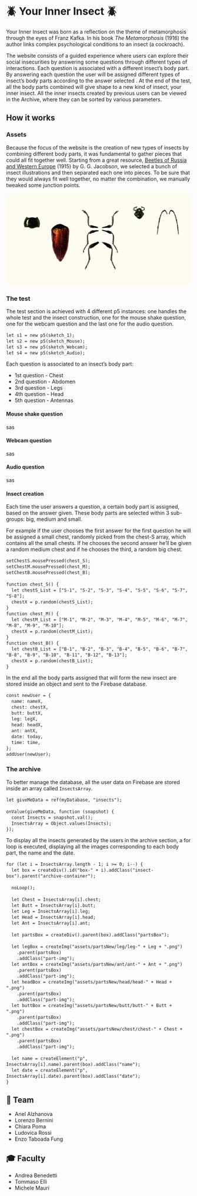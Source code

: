 # :beetle: Your Inner Insect :beetle:
Your Inner Insect was born as a reflection on the theme of metamorphosis through the eyes of Franz Kafka. In his book *The Metamorphosis* (1916) the author links complex psychological conditions to an insect (a cockroach). 

The website consists of a guided experience where users can explore their social insecurities by answering some questions through different types of interactions. Each question is associated with a different insect’s body part. 
By answering each question the user will be assigned different types of insect’s body parts according to the answer selected . At the end of the test, all the body parts combined will give shape to a new kind of insect, your inner insect.
All the inner insects created by previous users can be viewed in the Archive, where they can be sorted by various parameters. 

## How it works
### Assets
Because the focus of the website is the creation of new types of insects by combining different body parts, it was fundamental to gather pieces that could all fit together well. Starting from a great resource, [Beetles of Russia and Western Europe](https://www.zin.ru/ANIMALIA/Coleoptera/rus/jactab0.htm) (1915) by G. G. Jacobson, we selected a bunch of insect illustrations and then separated each one into pieces. To be sure that they would always fit well together, no matter the combination, we manually tweaked some junction points. 

![image](/assets/pieces.png) 

### The test
The test section is achieved with 4 different p5 instances: one handles the whole test and the insect construction, one for the mouse shake question, one for the webcam question and the last one for the audio question. 

```
let s1 = new p5(sketch_1);
let s2 = new p5(sketch_Mouse);
let s3 = new p5(sketch_Webcam);
let s4 = new p5(sketch_Audio);
```

Each question is associated to an insect’s body part:
- 1st question - Chest
- 2nd question - Abdomen
- 3rd question - Legs
- 4th question - Head
- 5th question - Antennas

#### Mouse shake question
sas

#### Webcam question
sas

#### Audio question
sas

#### Insect creation

Each time the user answers a question, a certain body part is assigned, based on the answer given. These body parts are selected within 3 sub-groups: big, medium and small.

For example if the user chooses the first answer for the first question he will be assigned a small chest, randomly picked from the chest-S array, which contains all the small chests. If he chooses the second answer he’ll be given a random medium chest and if he chooses the third, a random big chest. 
```
setChestS.mousePressed(chest_S);
setChestM.mousePressed(chest_M);
setChestB.mousePressed(chest_B);

function chest_S() {
  let chestS_List = ["S-1", "S-2", "S-3", "S-4", "S-5", "S-6", "S-7", "S-8"];
  chestX = p.random(chestS_List); 
}
function chest_M() {
  let chestM_List = ["M-1", "M-2", "M-3", "M-4", "M-5", "M-6", "M-7", "M-8", "M-9", "M-10"];
  chestX = p.random(chestM_List);
}
function chest_B() {
  let chestB_List = ["B-1", "B-2", "B-3", "B-4", "B-5", "B-6", "B-7", "B-8", "B-9", "B-10", "B-11", "B-12", "B-13"];
  chestX = p.random(chestB_List);
}
```
In the end all the body parts assigned that will form the new insect are stored inside an object and sent to the Firebase database.
```
const newUser = {
  name: nameX,
  chest: chestX,
  butt: buttX,
  leg: legX,
  head: headX,
  ant: antX,
  date: today,
  time: time,
};
addUser(newUser);
```
### The archive
To better manage the database, all the user data on Firebase are stored inside an array called `InsectsArray`.
```
let giveMeData = ref(myDatabase, "insects");

onValue(giveMeData, function (snapshot) {
  const Insects = snapshot.val();
  InsectsArray = Object.values(Insects);
});
```
To display all the insects generated by the users in the archive section, a for loop is executed, displaying all the images corresponding to each body part, the name and the date.
```
for (let i = InsectsArray.length - 1; i >= 0; i--) {
  let box = createDiv().id("box-" + i).addClass("insect-box").parent("archive-container");

  noLoop();

  let Chest = InsectsArray[i].chest;
  let Butt = InsectsArray[i].butt;
  let Leg = InsectsArray[i].leg;
  let Head = InsectsArray[i].head;
  let Ant = InsectsArray[i].ant;

  let partsBox = createDiv().parent(box).addClass("partsBox");

  let legBox = createImg("assets/partsNew/leg/leg-" + Leg + ".png")
    .parent(partsBox)
    .addClass("part-img");
  let antBox = createImg("assets/partsNew/ant/ant-" + Ant + ".png")
    .parent(partsBox)
    .addClass("part-img");
  let headBox = createImg("assets/partsNew/head/head-" + Head + ".png")
    .parent(partsBox)
    .addClass("part-img");
  let buttBox = createImg("assets/partsNew/butt/butt-" + Butt + ".png")
    .parent(partsBox)
    .addClass("part-img");
  let chestBox = createImg("assets/partsNew/chest/chest-" + Chest + ".png")
    .parent(partsBox)
    .addClass("part-img");

  let name = createElement("p", InsectsArray[i].name).parent(box).addClass("name");
  let date = createElement("p", InsectsArray[i].date).parent(box).addClass("date");
}
```

## :busts_in_silhouette: Team
- Anel Alzhanova
- Lorenzo Bernini
- Chiara Poma
- Ludovica Rossi
- Enzo Taboada Fung
## :mortar_board: Faculty
- Andrea Benedetti
- Tommaso Elli
- Michele Mauri
